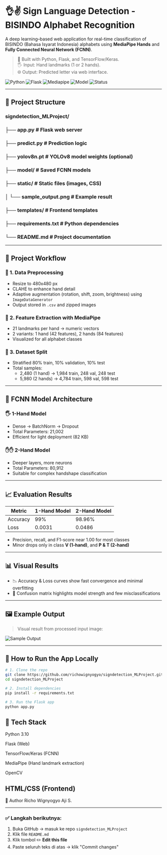 # 👌✌️ Sign Language Detection - BISINDO Alphabet Recognition

A deep learning–based web application for real-time classification of BISINDO (Bahasa Isyarat Indonesia) alphabets using **MediaPipe Hands** and **Fully Connected Neural Network (FCNN)**.

> 📌 Built with Python, Flask, and TensorFlow/Keras.  
> 🖐️ Input: Hand landmarks (1 or 2 hands).  
> 🌐 Output: Predicted letter via web interface.

![Python](https://img.shields.io/badge/Python-3.10-red)
![Flask](https://img.shields.io/badge/Framework-Flask-yellow)
![Mediapipe](https://img.shields.io/badge/Mediapipe-Hands-green)
![Model](https://img.shields.io/badge/Model-FCNN-brown)
![Status](https://img.shields.io/badge/Deployment-Ready-pink)

---

## 📁 Project Structure

### signdetection_MLProject/
### ├── app.py # Flask web server
### ├── predict.py # Prediction logic
### ├── yolov8n.pt # YOLOv8 model weights (optional)
### ├── model/ # Saved FCNN models
### ├── static/ # Static files (images, CSS)
### │ └── sample_output.png # Example result
### ├── templates/ # Frontend templates
### ├── requirements.txt # Python dependencies
### └── README.md # Project documentation

---

## 🔄 Project Workflow

### 🔹 1. Data Preprocessing
- Resize to 480x480 px
- CLAHE to enhance hand detail
- Adaptive augmentation (rotation, shift, zoom, brightness) using `ImageDataGenerator`
- Output stored in `.csv` and zipped images

### 🔹 2. Feature Extraction with MediaPipe
- 21 landmarks per hand → numeric vectors
- 2 variants: 1 hand (42 features), 2 hands (84 features)
- Visualized for all alphabet classes

### 🔹 3. Dataset Split
- Stratified 80% train, 10% validation, 10% test
- Total samples:
  - 2,480 (1 hand) → 1,984 train, 248 val, 248 test
  - 5,980 (2 hands) → 4,784 train, 598 val, 598 test

---

## 🧠 FCNN Model Architecture

### 🖐️ 1-Hand Model
- Dense → BatchNorm → Dropout
- Total Parameters: 21,002
- Efficient for light deployment (82 KB)

### ✋✋ 2-Hand Model
- Deeper layers, more neurons
- Total Parameters: 80,912
- Suitable for complex handshape classification

---

## 📈 Evaluation Results

| Metric       | 1-Hand Model | 2-Hand Model |
|--------------|--------------|--------------|
| Accuracy     | 99%          | 98.96%       |
| Loss         | 0.0031       | 0.0486       |

- Precision, recall, and F1-score near 1.00 for most classes
- Minor drops only in class **V (1-hand)**, and **P & T (2-hand)**

---

## 📊 Visual Results

- 📉 Accuracy & Loss curves show fast convergence and minimal overfitting
- 🔀 Confusion matrix highlights model strength and few misclassifications

---

## 🖼️ Example Output

> Visual result from processed input image:

![Sample Output](static/sample_output.png)

---

## 🚀 How to Run the App Locally

```bash
# 1. Clone the repo
git clone https://github.com/richowignyogyo/signdetection_MLProject.git
cd signdetection_MLProject

# 2. Install dependencies
pip install -r requirements.txt

# 3. Run the Flask app
python app.py
```

## 🔧 Tech Stack
Python 3.10

Flask (Web)

TensorFlow/Keras (FCNN)

MediaPipe (Hand landmark extraction)

OpenCV

HTML/CSS (Frontend)
---

👤 Author
Richo Wignyogyo Aji S.



---

### ✅ Langkah berikutnya:
1. Buka GitHub → masuk ke repo `signdetection_MLProject`
2. Klik file `README.md`
3. Klik tombol ✏️ **Edit this file**
4. Paste seluruh teks di atas → klik "Commit changes"
